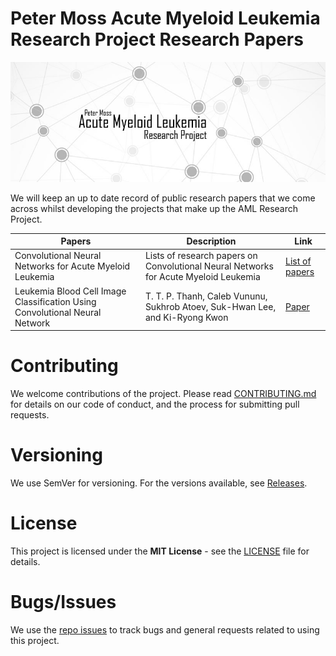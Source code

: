 # Peter Moss Acute Myeloid Leukemia Research Project Research Papers
![Peter Moss Acute Myeloid Leukemia Research Project](../Media/Images/Banner-Social.jpg)

We will keep an up to date record of public research papers that we come across whilst developing the projects that make up the AML Research Project. 

| Papers  | Description | Link | 
| ------------- | ------------- | ------------- |
|  Convolutional Neural Networks for Acute Myeloid Leukemia | Lists of research papers on Convolutional Neural Networks for Acute Myeloid Leukemia |  [List of papers](https://github.com/AMLResearchProject/AML-Classifiers/blob/master/Papers/CNN-AML-Papers.md "List of papers") |
| Leukemia Blood Cell Image Classification Using Convolutional Neural Network | T. T. P. Thanh, Caleb Vununu, Sukhrob Atoev, Suk-Hwan Lee, and Ki-Ryong Kwon  | [Paper](http://www.ijcte.org/vol10/1198-H0012.pdf "Paper") |

# Contributing
We welcome contributions of the project. Please read [CONTRIBUTING.md](https://github.com/AMLResearchProject/AML-Project-Research/blob/master/CONTRIBUTING.md "CONTRIBUTING.md") for details on our code of conduct, and the process for submitting pull requests.

# Versioning
We use SemVer for versioning. For the versions available, see [Releases](https://github.com/AMLResearchProject/AML-Project-Research/releases "Releases").

# License
This project is licensed under the **MIT License** - see the [LICENSE](https://github.com/AMLResearchProject/AML-Project-Research/blob/master/LICENSE "LICENSE") file for details.

# Bugs/Issues
We use the [repo issues](https://github.com/AMLResearchProject/AML-Project-Research/issues "repo issues") to track bugs and general requests related to using this project. 